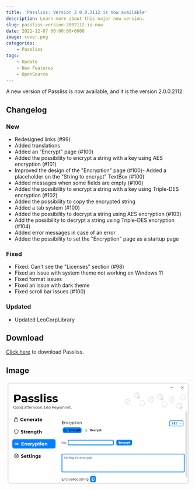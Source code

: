 ```yaml
---
title: 'Passliss: Version 2.0.0.2112 is now available'
description: Learn more about this major new version.
slug: passliss-version-2002112-is-now
date: 2021-12-07 00:00:00+0000
image: cover.png
categories:
    - Passliss
tags:
    - Update
    - New Features
    - OpenSource
---
```

A new version of Passliss is now available, and it is the version 2.0.0.2112.

## Changelog
### New
- Redesigned links (#99)
- Added translations
- Added an "Encrypt" page (#100)
- Added the possibility to encrypt a string with a key using AES encryption (#101)
- Improved the design of the "Encryption" page (#100)- Added a placeholder on the "String to encrypt" TextBox (#100)
- Added messages when some fields are empty (#100)
- Added the possibility to encrypt a string with a key using Triple-DES encryption (#102)
- Added the possibility to copy the encrypted string
- Added a tab system (#100)
- Added the possibility to decrypt a string using AES encryption (#103)
- Add the possibility to decrypt a string using Triple-DES encryption (#104)
- Added error messages in case of an error
- Added the possibility to set the "Encryption" page as a startup page
### Fixed
- Fixed: Can't see the "Licenses" section (#98)
- Fixed an issue with system theme not working on Windows 11
- Fixed format issues
- Fixed an issue with dark theme
- Fixed scroll bar issues (#100)
### Updated
- Updated LeoCorpLibrary

## Download

[Click here](https://tinyurl.com/Passliss) to download Passliss.

## Image
![The "Encryption" page of Passliss.](cover.png)